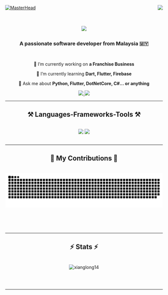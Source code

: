 [![MasterHead](https://firebasestorage.googleapis.com/v0/b/flexi-coding.appspot.com/o/dempgi7-520f8d5f-63d4-4453-8822-dbc149ae27f8.gif?alt=media&token=91c0c7b2-93c3-4029-b011-1a8703c5730d)](https://rishavchanda.io)
<img align="right" src="https://visitor-badge.laobi.icu/badge?page_id=salesp07.salesp07" />

<h1 align="center">
    <img src="https://readme-typing-svg.herokuapp.com/?font=Righteous&size=35&center=true&vCenter=true&width=500&height=70&duration=4000&lines=Hi+There!+👋;+I'm+Xiang+Long!;" />
</h1>

<h3 align="center">A passionate software developer from Malaysia 🇲🇾</h3>

<br/>

<div align="center">
 
 🔭 I’m currently working on **a Franchise Business**
 
 🌱 I’m currently learning **Dart, Flutter, Firebase**

💬 Ask me about **Python, Flutter, DotNetCore, C#... or anything**

 </div>
 
<div align="center"> 
  <a href="mailto:xianglongwong@gmail.com">
    <img src="https://img.shields.io/badge/Gmail-333333?style=for-the-badge&logo=gmail&logoColor=red" />
  </a>
  <a href="https://www.linkedin.com/in/wong-xiang-long-152187186/" target="_blank">
    <img src="https://img.shields.io/badge/LinkedIn-0077B5?style=for-the-badge&logo=linkedin&logoColor=white" target="_blank" />
  </a>
<!--   <a href="https://salesp07.github.io" target="_blank">
     <img src="https://img.shields.io/badge/Portfolio-FF5722?style=for-the-badge&logo=todoist&logoColor=white" target="_blank" /> 
  </a> -->
</div>

 <hr/>
 
<h2 align="center">⚒️ Languages-Frameworks-Tools ⚒️</h2>
<br/>
<div align="center">
    <img src="https://skillicons.dev/icons?i=flutter,bootstrap,html,css,vscode,github,figma,blender,git,r" />
    <img src="https://skillicons.dev/icons?i=nodejs,python,javascript,firebase,dotnet,firebase,mongodb,mysql,aws,unity" /><br>
</div>

<br/>
<hr/>

<div align="center">
  <h2>🐍 My Contributions 🐍</h2>
  <br>
  <img alt="snake eating my contributions" src="https://raw.githubusercontent.com/salesp07/salesp07/output/github-contribution-grid-snake.svg" />
  
  <br/><br/><br/>
</div>

<hr/>

<h2 align="center">⚡ Stats ⚡</h2>
<br>
<div align=center>
  
  <img width=325 align="center" src="https://github-readme-stats.vercel.app/api/top-langs?username=xianglong14&show_icons=true&locale=en&layout=compact" alt="xianglong14" />
</div>


<br/><br/>

<hr/>

<br/>
